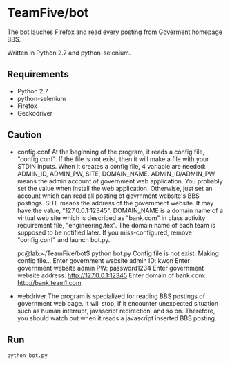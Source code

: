 # TeamFive/bot

The bot lauches Firefox and read every posting from Goverment homepage BBS. 

Written in Python 2.7 and python-selenium.


## Requirements

- Python 2.7
- python-selenium
- Firefox
- Geckodriver


## Caution

- config.conf
  At the beginning of the program, it reads a config file, "config.conf". If the file is not exist, then it will make a file with your STDIN inputs. When it creates a config file, 4 variable are needed: ADMIN\_ID, ADMIN\_PW, SITE, DOMAIN\_NAME. ADMIN\_ID/ADMIN\_PW means the admin account of government web application. You probably set the value when install the web application. Otherwise, just set an account which can read all posting of govrnment website's BBS postings. SITE means the address of the government website. It may have the value, "127.0.0.1:12345". DOMAIN\_NAME is a domain name of a virtual web site which is described as "bank.com" in class activity requirement file, "engineering.tex". The domain name of each team is supposed to be notified later.
  If you miss-configured, remove "config.conf" and launch bot.py. 

	pc@lab:~/TeamFive/bot$ python bot.py 
	Config file is not exist.
	Making config file...
	Enter government website admin ID: kwon
	Enter government website admin PW: password1234
	Enter government website address: http://127.0.0.1:12345
	Enter domain of bank.com: http://bank.team1.com


- webdriver
  The program is specialized for reading BBS postings of government web page. It will stop, if it encounter unexpected situation such as human interrupt, javascript redirection, and so on. Therefore, you should watch out when it reads a javascript inserted BBS posting.


## Run

	python bot.py

